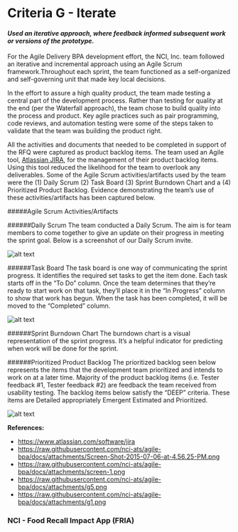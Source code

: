 # Criteria G - Iterate

#### _Used an iterative approach, where feedback informed subsequent work or versions of the prototype._

For the Agile Delivery BPA development effort, the NCI, Inc. team followed an iterative and incremental approach using an Agile Scrum framework.Throughout each sprint, the team functioned as a self-organized and self-governing unit that made key local decisions. 

In the effort to assure a high quality product, the team made testing a central part of the development process. Rather than testing for quality at the end (per the Waterfall approach), the team chose to build quality into the process and product. Key agile practices such as pair programming, code reviews, and automation testing were some of the steps taken to validate that the team was building the product right.

All the activities and documents that needed to be completed in support of the RFQ were captured as product backlog items. The team used an Agile tool, [Atlassian JIRA](https://www.atlassian.com/software/jira), for the management of their product backlog items. Using this tool reduced the likelihood for the team to overlook any deliverables. Some of the Agile Scrum activities/artifacts used by the team were the (1) Daily Scrum (2) Task Board (3) Sprint Burndown Chart and a (4) Prioritized Product Backlog. Evidence demonstrating the team’s use of these activities/artifacts has been captured below.
 
#####Agile Scrum Activities/Artifacts
 
######Daily Scrum 
The team conducted a Daily Scrum. The aim is for team members to come together to give an update on their progress in meeting the sprint goal. Below is a screenshot of our Daily Scrum invite. 

![alt text](https://raw.githubusercontent.com/nci-ats/agile-bpa/docs/attachments/Agile-Scrum-Schedule.png "Scrum Schedule")
 
######Task Board 
The task board is one way of communicating the sprint progress. It identifies the required set tasks to get the item done. Each task starts off in the “To Do” column. Once the team determines that they’re ready to start work on that task, they’ll place it in the “In Progress” column to show that work has begun. When the task has been completed, it will be moved to the “Completed” column. 

![alt text](https://raw.githubusercontent.com/nci-ats/agile-bpa/docs/attachments/JIRA-Agile-Board.png "Task Board")
 
######Sprint Burndown Chart 
The burndown chart is a visual representation of the sprint progress. It’s a helpful indicator for predicting when work will be done for the sprint.

######Prioritized Product Backlog 
The prioritized backlog seen below represents the items that the development team prioritized and intends to work on at a later time. Majority of the product backlog items (i.e. Tester feedback #1, Tester feedback #2) are feedback the team received from usability testing. The backlog items below satisfy the “DEEP” criteria. These items are Detailed appropriately Emergent Estimated and Prioritized.

![alt text](https://raw.githubusercontent.com/nci-ats/agile-bpa/docs/attachments/Backlog.png "Prioritized Backlog")

**References:**
* https://www.atlassian.com/software/jira
* https://raw.githubusercontent.com/nci-ats/agile-bpa/docs/attachments/Screen-Shot-2015-07-06-at-4.56.25-PM.png
* https://raw.githubusercontent.com/nci-ats/agile-bpa/docs/attachments/screen-1.png
* https://raw.githubusercontent.com/nci-ats/agile-bpa/docs/attachments/g5.png
* https://raw.githubusercontent.com/nci-ats/agile-bpa/docs/attachments/g1.png

### NCI - Food Recall Impact App (FRIA)

